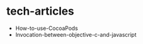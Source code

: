 tech-articles
=============

* How-to-use-CocoaPods
* Invocation-between-objective-c-and-javascript
